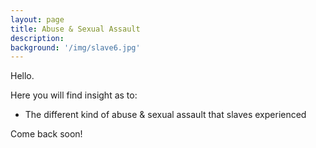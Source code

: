 ```yaml
---
layout: page
title: Abuse & Sexual Assault
description:
background: '/img/slave6.jpg'
---
```


Hello.

Here you will find insight as to:
* The different kind of abuse & sexual assault that slaves experienced


Come back soon!
